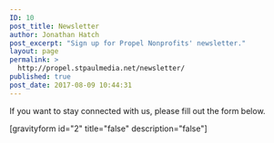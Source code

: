 ```yaml
---
ID: 10
post_title: Newsletter
author: Jonathan Hatch
post_excerpt: "Sign up for Propel Nonprofits' newsletter."
layout: page
permalink: >
  http://propel.stpaulmedia.net/newsletter/
published: true
post_date: 2017-08-09 10:44:31
---
```

If you want to stay connected with us, please fill out the form below.

[gravityform id="2" title="false" description="false"]